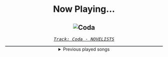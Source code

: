 <div align="center"> 
<h1>Now Playing...</h1>

![Coda](https://i.scdn.co/image/ab67616d00001e021df9995437380eb670dcc92d)
--
_<samp><a href="https://open.spotify.com/track/4SjDCzIqg9GdSzlUiU3sjR">Track: Coda - NOVELISTS</a></samp>_

<div style="border: 1px #4B5054 solid"></div>
<details>
  <summary>
    Previous played songs
  </summary>
  <table>
    <thead>
      <tr>
        <th>
          Artist
        </th>
        <th>
          Song
        </th>
        <th>
          Link
        </th>
      </tr>
    </thead>
    <tbody>
      <tr><td>NOVELISTS</td><td>Coda</td><td><a href="https://open.spotify.com/track/4SjDCzIqg9GdSzlUiU3sjR">https://open.spotify.com/track/4SjDCzIqg9GdSzlUiU3sjR</a></td></tr><tr><td>NOVELISTS</td><td>K.O.</td><td><a href="https://open.spotify.com/track/3HyemUAWgM28hYtJ5Pq1c6">https://open.spotify.com/track/3HyemUAWgM28hYtJ5Pq1c6</a></td></tr><tr><td>As I Lay Dying</td><td>Permanence</td><td><a href="https://open.spotify.com/track/2Ox59bbuZnN52GRt7OWKHw">https://open.spotify.com/track/2Ox59bbuZnN52GRt7OWKHw</a></td></tr><tr><td>Linkin Park</td><td>From Zero (Intro)</td><td><a href="https://open.spotify.com/track/1uhces29ApKuQWFdpiUsvH">https://open.spotify.com/track/1uhces29ApKuQWFdpiUsvH</a></td></tr><tr><td>MY FIRST STORY</td><td>鴉</td><td><a href="https://open.spotify.com/track/435ojXz9dKdHwLsSGe0QNm">https://open.spotify.com/track/435ojXz9dKdHwLsSGe0QNm</a></td></tr><tr><td>Xandria</td><td>Universal</td><td><a href="https://open.spotify.com/track/0Y31pSnjjjrnzkjlgFPyiY">https://open.spotify.com/track/0Y31pSnjjjrnzkjlgFPyiY</a></td></tr><tr><td>All That Remains</td><td>Forever Cold</td><td><a href="https://open.spotify.com/track/3uhvjTmAuHRlpgEAfj6SGY">https://open.spotify.com/track/3uhvjTmAuHRlpgEAfj6SGY</a></td></tr><tr><td>Blackbriar</td><td>Floriography</td><td><a href="https://open.spotify.com/track/68saCgIvUPnxGmBdQ3uIl8">https://open.spotify.com/track/68saCgIvUPnxGmBdQ3uIl8</a></td></tr><tr><td>All That Remains</td><td>No Tomorrow</td><td><a href="https://open.spotify.com/track/5PmD6TeItz9ezjBjzAm6PT">https://open.spotify.com/track/5PmD6TeItz9ezjBjzAm6PT</a></td></tr><tr><td>Skillet</td><td>Defector</td><td><a href="https://open.spotify.com/track/7pm5kWjQGF03jHpLvOjJQT">https://open.spotify.com/track/7pm5kWjQGF03jHpLvOjJQT</a></td></tr><tr><td>Memphis May Fire</td><td>Hell Is Empty</td><td><a href="https://open.spotify.com/track/0YqzVD5YqaykValzOY29aV">https://open.spotify.com/track/0YqzVD5YqaykValzOY29aV</a></td></tr><tr><td>Smash Into Pieces</td><td>Hurricane</td><td><a href="https://open.spotify.com/track/5dGBQrUKyOtCBEuLBtIbve">https://open.spotify.com/track/5dGBQrUKyOtCBEuLBtIbve</a></td></tr><tr><td>Machine Head</td><td>These Scars Won't Define Us - Tour Version</td><td><a href="https://open.spotify.com/track/0nHMHZpK4ybhSzKeOOOqjQ">https://open.spotify.com/track/0nHMHZpK4ybhSzKeOOOqjQ</a></td></tr><tr><td>Machine Head</td><td>These Scars Won't Define Us - Tour Version</td><td><a href="https://open.spotify.com/track/0nHMHZpK4ybhSzKeOOOqjQ">https://open.spotify.com/track/0nHMHZpK4ybhSzKeOOOqjQ</a></td></tr><tr><td>Jinjer</td><td>Rogue</td><td><a href="https://open.spotify.com/track/15g6ppwcIOFfB4IkqJaG7B">https://open.spotify.com/track/15g6ppwcIOFfB4IkqJaG7B</a></td></tr><tr><td>Galleons</td><td>Casadastra</td><td><a href="https://open.spotify.com/track/0hCDlmjLNv44okwv2CnNLr">https://open.spotify.com/track/0hCDlmjLNv44okwv2CnNLr</a></td></tr><tr><td>Windwaker</td><td>Villain</td><td><a href="https://open.spotify.com/track/5Ni5bj9nOzpsZngUc0YsxY">https://open.spotify.com/track/5Ni5bj9nOzpsZngUc0YsxY</a></td></tr><tr><td>Siamese</td><td>Holy</td><td><a href="https://open.spotify.com/track/6y2AdzDhaI9cwsxiz0q6SQ">https://open.spotify.com/track/6y2AdzDhaI9cwsxiz0q6SQ</a></td></tr><tr><td>Architects</td><td>Blackhole</td><td><a href="https://open.spotify.com/track/3sYUfVmIK2D1WanlDtgWgf">https://open.spotify.com/track/3sYUfVmIK2D1WanlDtgWgf</a></td></tr><tr><td>Mirabi Frame</td><td>Hedgehog's Dilemma</td><td><a href="https://open.spotify.com/track/1wKDgVKPXSK29EHvqjbkaE">https://open.spotify.com/track/1wKDgVKPXSK29EHvqjbkaE</a></td></tr>
    </tbody>
  </table>
</details>

</div>
